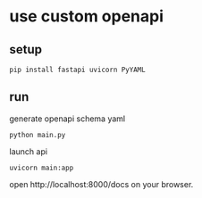 # use custom openapi

## setup

```shell
pip install fastapi uvicorn PyYAML
```

## run

generate openapi schema yaml

```shell
python main.py
```

launch api

```shell
uvicorn main:app
```

open http://localhost:8000/docs on your browser.
